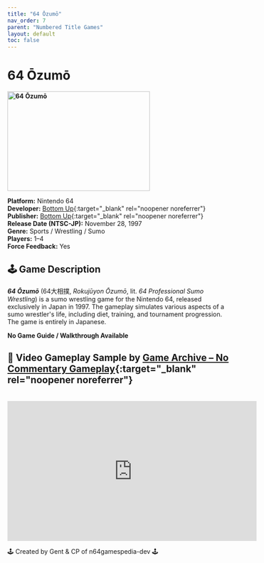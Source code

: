```yaml
---
title: "64 Ōzumō"
nav_order: 7
parent: "Numbered Title Games"
layout: default
toc: false
---
```


# 64 Ōzumō
<b>
<img src="https://raw.githubusercontent.com/TheGent/n64gamespedia/main/media/jp/64-ozumo.png" alt="64 Ōzumō" width="320" height="224" />
</b>

**Platform:** Nintendo 64  
**Developer:** [Bottom Up](https://en-academic.com/dic.nsf/enwiki/3227018){:target="_blank" rel="noopener noreferrer"}  
**Publisher:** [Bottom Up](https://en-academic.com/dic.nsf/enwiki/3227018){:target="_blank" rel="noopener noreferrer"}  
**Release Date (NTSC-JP):** November 28, 1997  
**Genre:** Sports / Wrestling / Sumo  
**Players:** 1–4  
**Force Feedback:** Yes

## 🕹️ Game Description  
<em><strong>64 Ōzumō</strong></em> (64大相撲, <em>Rokujūyon Ōzumō</em>, lit. <em>64 Professional Sumo Wrestling</em>) is a sumo wrestling game for the Nintendo 64, released exclusively in Japan in 1997. The gameplay simulates various aspects of a sumo wrestler's life, including diet, training, and tournament progression. The game is entirely in Japanese.

**No Game Guide / Walkthrough Available**  
## 🎥 Video Gameplay Sample by [Game Archive – No Commentary Gameplay](https://www.youtube.com/channel/UCsqOoOg7VbHJmw8jQ75odkg){:target="_blank" rel="noopener noreferrer"}

<br />

<iframe width="560" height="315" src="https://www.youtube.com/embed/LEY4HrslVas?start=7" title="64 Ōzumō – Gameplay Sample" frameborder="0" allowfullscreen></iframe>

🕹️ Created by Gent & CP of n64gamespedia-dev 🕹️

<!-- Vault Format: n64gamespedia-dev -->
<!-- Protocol Source: _vault-specs/format-protocol.md -->
